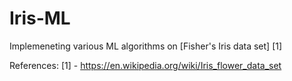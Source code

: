 # Iris-ML
Implemeneting various ML algorithms on [Fisher's Iris data set] [1]




References:
[1] - https://en.wikipedia.org/wiki/Iris_flower_data_set
